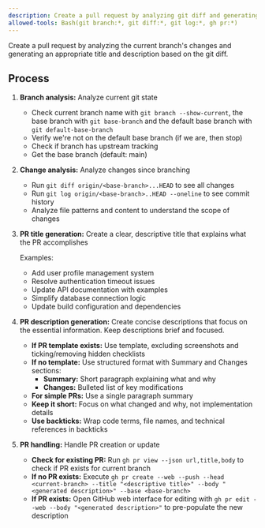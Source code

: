 ```yaml
---
description: Create a pull request by analyzing git diff and generating appropriate title and description
allowed-tools: Bash(git branch:*, git diff:*, git log:*, gh pr:*)
---
```


Create a pull request by analyzing the current branch's changes and generating an appropriate title and description based on the git diff.

## Process

1. **Branch analysis:** Analyze current git state
   - Check current branch name with `git branch --show-current`, the base branch with `git base-branch` and the default base branch with `git default-base-branch`
   - Verify we're not on the default base branch (if we are, then stop)
   - Check if branch has upstream tracking
   - Get the base branch (default: main)

2. **Change analysis:** Analyze changes since branching
   - Run `git diff origin/<base-branch>...HEAD` to see all changes
   - Run `git log origin/<base-branch>..HEAD --oneline` to see commit history
   - Analyze file patterns and content to understand the scope of changes

3. **PR title generation:** Create a clear, descriptive title that explains what the PR accomplishes

   Examples:
   - Add user profile management system
   - Resolve authentication timeout issues
   - Update API documentation with examples
   - Simplify database connection logic
   - Update build configuration and dependencies

4. **PR description generation:** Create concise descriptions that focus on the essential information. Keep descriptions brief and focused.
   - **If PR template exists:** Use template, excluding screenshots and ticking/removing hidden checklists
   - **If no template:** Use structured format with Summary and Changes sections:
     - **Summary:** Short paragraph explaining what and why
     - **Changes:** Bulleted list of key modifications
   - **For simple PRs:** Use a single paragraph summary
   - **Keep it short:** Focus on what changed and why, not implementation details
   - **Use backticks:** Wrap code terms, file names, and technical references in backticks

5. **PR handling:** Handle PR creation or update
   - **Check for existing PR:** Run `gh pr view --json url,title,body` to check if PR exists for current branch
   - **If no PR exists:** Execute `gh pr create --web --push --head <current-branch> --title "<descriptive title>" --body "<generated description>" --base <base-branch>`
   - **If PR exists:** Open GitHub web interface for editing with `gh pr edit --web --body "<generated description>"` to pre-populate the new description
